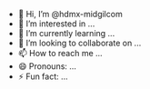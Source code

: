 - 👋 Hi, I’m @hdmx-midgilcom
- 👀 I’m interested in ...
- 🌱 I’m currently learning ...
- 💞️ I’m looking to collaborate on ...
- 📫 How to reach me ...
- 😄 Pronouns: ...
- ⚡ Fun fact: ...

<!---
hdmx-midgilcom/hdmx-midgilcom is a ✨ special ✨ repository because its `README.md` (this file) appears on your GitHub profile.
You can click the Preview link to take a look at your changes.
--->

